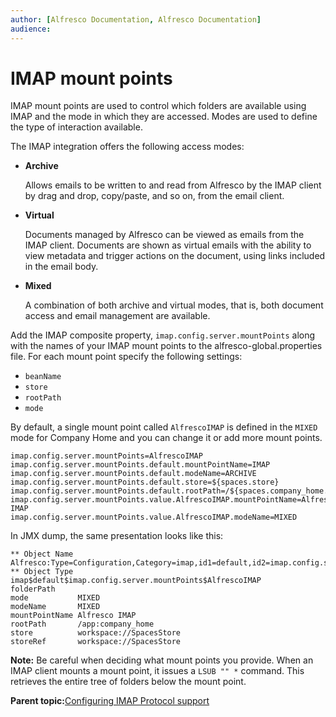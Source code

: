 ```yaml
---
author: [Alfresco Documentation, Alfresco Documentation]
audience: 
---
```


# IMAP mount points

IMAP mount points are used to control which folders are available using IMAP and the mode in which they are accessed. Modes are used to define the type of interaction available.

The IMAP integration offers the following access modes:

-   **Archive**

    Allows emails to be written to and read from Alfresco by the IMAP client by drag and drop, copy/paste, and so on, from the email client.

-   **Virtual**

    Documents managed by Alfresco can be viewed as emails from the IMAP client. Documents are shown as virtual emails with the ability to view metadata and trigger actions on the document, using links included in the email body.

-   **Mixed**

    A combination of both archive and virtual modes, that is, both document access and email management are available.


Add the IMAP composite property, `imap.config.server.mountPoints` along with the names of your IMAP mount points to the alfresco-global.properties file. For each mount point specify the following settings:

-   `beanName`
-   `store`
-   `rootPath`
-   `mode`

By default, a single mount point called `AlfrescoIMAP` is defined in the `MIXED` mode for Company Home and you can change it or add more mount points.

```
imap.config.server.mountPoints=AlfrescoIMAP
imap.config.server.mountPoints.default.mountPointName=IMAP
imap.config.server.mountPoints.default.modeName=ARCHIVE
imap.config.server.mountPoints.default.store=${spaces.store}
imap.config.server.mountPoints.default.rootPath=/${spaces.company_home.childname}
imap.config.server.mountPoints.value.AlfrescoIMAP.mountPointName=Alfresco IMAP
imap.config.server.mountPoints.value.AlfrescoIMAP.modeName=MIXED
```

In JMX dump, the same presentation looks like this:

```
** Object Name Alfresco:Type=Configuration,Category=imap,id1=default,id2=imap.config.server.mountPoints,id3=AlfrescoIMAP
** Object Type imap$default$imap.config.server.mountPoints$AlfrescoIMAP
folderPath     
mode           MIXED
modeName       MIXED
mountPointName Alfresco IMAP
rootPath       /app:company_home
store          workspace://SpacesStore
storeRef       workspace://SpacesStore
```

**Note:** Be careful when deciding what mount points you provide. When an IMAP client mounts a mount point, it issues a `LSUB "" *` command. This retrieves the entire tree of folders below the mount point.

**Parent topic:**[Configuring IMAP Protocol support](../concepts/imap-intro.md)


